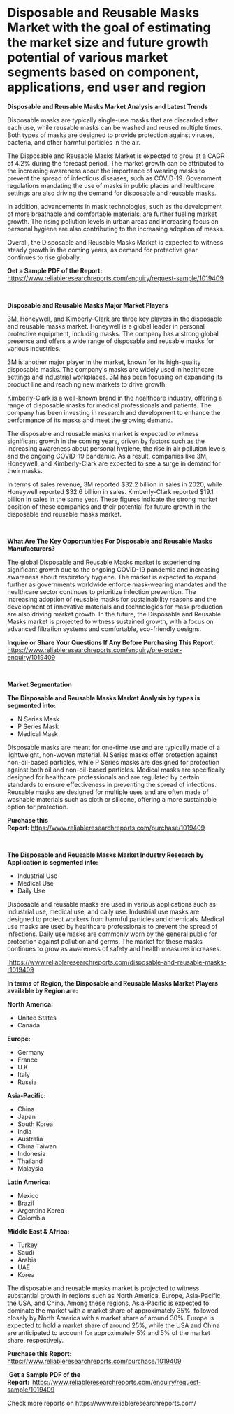 <p><h1>Disposable and Reusable Masks Market with the goal of estimating the market size and future growth potential of various market segments based on component, applications, end user and region</h1></p><p><strong>Disposable and Reusable Masks Market Analysis and Latest Trends</strong></p>
<p><p>Disposable masks are typically single-use masks that are discarded after each use, while reusable masks can be washed and reused multiple times. Both types of masks are designed to provide protection against viruses, bacteria, and other harmful particles in the air.</p><p>The Disposable and Reusable Masks Market is expected to grow at a CAGR of 4.2% during the forecast period. The market growth can be attributed to the increasing awareness about the importance of wearing masks to prevent the spread of infectious diseases, such as COVID-19. Government regulations mandating the use of masks in public places and healthcare settings are also driving the demand for disposable and reusable masks.</p><p>In addition, advancements in mask technologies, such as the development of more breathable and comfortable materials, are further fueling market growth. The rising pollution levels in urban areas and increasing focus on personal hygiene are also contributing to the increasing adoption of masks.</p><p>Overall, the Disposable and Reusable Masks Market is expected to witness steady growth in the coming years, as demand for protective gear continues to rise globally.</p></p>
<p><strong>Get a Sample PDF of the Report:&nbsp;</strong> <a href="https://www.reliableresearchreports.com/enquiry/request-sample/1019409">https://www.reliableresearchreports.com/enquiry/request-sample/1019409</a></p>
<p>&nbsp;</p>
<p><strong>Disposable and Reusable Masks Major Market Players</strong></p>
<p><p>3M, Honeywell, and Kimberly-Clark are three key players in the disposable and reusable masks market. Honeywell is a global leader in personal protective equipment, including masks. The company has a strong global presence and offers a wide range of disposable and reusable masks for various industries.</p><p>3M is another major player in the market, known for its high-quality disposable masks. The company's masks are widely used in healthcare settings and industrial workplaces. 3M has been focusing on expanding its product line and reaching new markets to drive growth.</p><p>Kimberly-Clark is a well-known brand in the healthcare industry, offering a range of disposable masks for medical professionals and patients. The company has been investing in research and development to enhance the performance of its masks and meet the growing demand.</p><p>The disposable and reusable masks market is expected to witness significant growth in the coming years, driven by factors such as the increasing awareness about personal hygiene, the rise in air pollution levels, and the ongoing COVID-19 pandemic. As a result, companies like 3M, Honeywell, and Kimberly-Clark are expected to see a surge in demand for their masks.</p><p>In terms of sales revenue, 3M reported $32.2 billion in sales in 2020, while Honeywell reported $32.6 billion in sales. Kimberly-Clark reported $19.1 billion in sales in the same year. These figures indicate the strong market position of these companies and their potential for future growth in the disposable and reusable masks market.</p></p>
<p>&nbsp;</p>
<p><strong>What Are The Key Opportunities For Disposable and Reusable Masks Manufacturers?</strong></p>
<p><p>The global Disposable and Reusable Masks market is experiencing significant growth due to the ongoing COVID-19 pandemic and increasing awareness about respiratory hygiene. The market is expected to expand further as governments worldwide enforce mask-wearing mandates and the healthcare sector continues to prioritize infection prevention. The increasing adoption of reusable masks for sustainability reasons and the development of innovative materials and technologies for mask production are also driving market growth. In the future, the Disposable and Reusable Masks market is projected to witness sustained growth, with a focus on advanced filtration systems and comfortable, eco-friendly designs.</p></p>
<p><strong>Inquire or Share Your Questions If Any Before Purchasing This Report:</strong> <a href="https://www.reliableresearchreports.com/enquiry/pre-order-enquiry/1019409">https://www.reliableresearchreports.com/enquiry/pre-order-enquiry/1019409</a></p>
<p>&nbsp;</p>
<p><strong>Market Segmentation</strong></p>
<p><strong>The Disposable and Reusable Masks Market Analysis by types is segmented into:</strong></p>
<p><ul><li>N Series Mask</li><li>P Series Mask</li><li>Medical Mask</li></ul></p>
<p><p>Disposable masks are meant for one-time use and are typically made of a lightweight, non-woven material. N Series masks offer protection against non-oil-based particles, while P Series masks are designed for protection against both oil and non-oil-based particles. Medical masks are specifically designed for healthcare professionals and are regulated by certain standards to ensure effectiveness in preventing the spread of infections. Reusable masks are designed for multiple uses and are often made of washable materials such as cloth or silicone, offering a more sustainable option for protection.</p></p>
<p><strong>Purchase this Report:&nbsp;</strong><a href="https://www.reliableresearchreports.com/purchase/1019409">https://www.reliableresearchreports.com/purchase/1019409</a></p>
<p>&nbsp;</p>
<p><strong>The Disposable and Reusable Masks Market Industry Research by Application is segmented into:</strong></p>
<p><ul><li>Industrial Use</li><li>Medical Use</li><li>Daily Use</li></ul></p>
<p><p>Disposable and reusable masks are used in various applications such as industrial use, medical use, and daily use. Industrial use masks are designed to protect workers from harmful particles and chemicals. Medical use masks are used by healthcare professionals to prevent the spread of infections. Daily use masks are commonly worn by the general public for protection against pollution and germs. The market for these masks continues to grow as awareness of safety and health measures increases.</p></p>
<p><a href="https://www.reliableresearchreports.com/disposable-and-reusable-masks-r1019409">&nbsp;https://www.reliableresearchreports.com/disposable-and-reusable-masks-r1019409</a></p>
<p><strong>In terms of Region, the Disposable and Reusable Masks Market Players available by Region are:</strong></p>
<p>
    <p> <strong> North America: </strong>
        <ul>
            <li>United States</li>
            <li>Canada</li>
        </ul>
        </p> 
    <p> <strong> Europe: </strong>
        <ul>
            <li>Germany</li>
            <li>France</li>
            <li>U.K.</li>
            <li>Italy</li>
            <li>Russia</li>
        </ul>
        </p> 
    <p> <strong> Asia-Pacific: </strong>
        <ul>
            <li>China</li>
            <li>Japan</li>
            <li>South Korea</li>
            <li>India</li>
            <li>Australia</li>
            <li>China Taiwan</li>
            <li>Indonesia</li>
            <li>Thailand</li>
            <li>Malaysia</li>
        </ul>
        </p> 
    <p> <strong> Latin America: </strong>
        <ul>
            <li>Mexico</li>
            <li>Brazil</li>
            <li>Argentina Korea</li>
            <li>Colombia</li>
        </ul>
        </p> 
    <p> <strong> Middle East & Africa: </strong>
        <ul>
            <li>Turkey</li>
            <li>Saudi</li>
            <li>Arabia</li>
            <li>UAE</li>
            <li>Korea</li>
        </ul>
    </p>
    </p>
<p><p>The disposable and reusable masks market is projected to witness substantial growth in regions such as North America, Europe, Asia-Pacific, the USA, and China. Among these regions, Asia-Pacific is expected to dominate the market with a market share of approximately 35%, followed closely by North America with a market share of around 30%. Europe is expected to hold a market share of around 25%, while the USA and China are anticipated to account for approximately 5% and 5% of the market share, respectively.</p></p>
<p><strong>Purchase this Report: </strong><a href="https://www.reliableresearchreports.com/purchase/1019409">https://www.reliableresearchreports.com/purchase/1019409</a></p>
<p>&nbsp;<strong>Get a Sample PDF of the Report:&nbsp;&nbsp;</strong><a href="https://www.reliableresearchreports.com/enquiry/request-sample/1019409">https://www.reliableresearchreports.com/enquiry/request-sample/1019409</a></p>
<p><strong></strong></p>
<p>Check more reports on https://www.reliableresearchreports.com/</p>